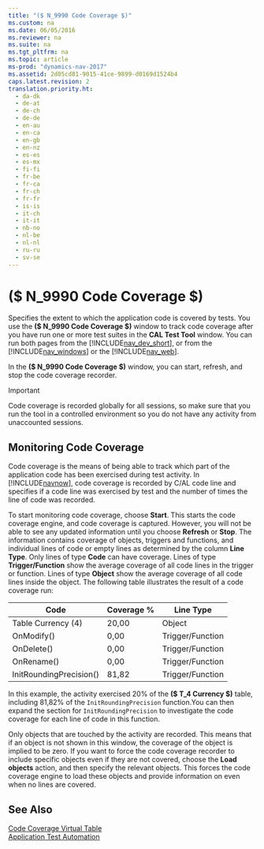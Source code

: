 ```yaml
---
title: "($ N_9990 Code Coverage $)"
ms.custom: na
ms.date: 06/05/2016
ms.reviewer: na
ms.suite: na
ms.tgt_pltfrm: na
ms.topic: article
ms-prod: "dynamics-nav-2017"
ms.assetid: 2d05cd81-9015-41ce-9899-d0169d1524b4
caps.latest.revision: 2
translation.priority.ht:
  - da-dk
  - de-at
  - de-ch
  - de-de
  - en-au
  - en-ca
  - en-gb
  - en-nz
  - es-es
  - es-mx
  - fi-fi
  - fr-be
  - fr-ca
  - fr-ch
  - fr-fr
  - is-is
  - it-ch
  - it-it
  - nb-no
  - nl-be
  - nl-nl
  - ru-ru
  - sv-se
---
```

# ($ N_9990 Code Coverage $)
Specifies the extent to which the application code is covered by tests. You use the **\($ N\_9990 Code Coverage $\)** window to track code coverage after you have run one or more test suites in the **CAL Test Tool** window. You can run both pages from the [!INCLUDE[nav_dev_short](../includes/nav_dev_short_md.md)], or from the [!INCLUDE[nav_windows](../includes/nav_windows_md.md)] or the [!INCLUDE[nav_web](../includes/nav_web_md.md)].  

 In the **\($ N\_9990 Code Coverage $\)** window, you can start, refresh, and stop the code coverage recorder.  

> [!IMPORTANT]  
>  Code coverage is recorded globally for all sessions, so make sure that you run the tool in a controlled environment so you do not have any activity from unaccounted sessions.  

## Monitoring Code Coverage  
 Code coverage is the means of being able to track which part of the application code has been exercised during test activity. In [!INCLUDE[navnow](../includes/navnow_md.md)], code coverage is recorded by C/AL code line and specifies if a code line was exercised by test and the number of times the line of code was recorded.  

 To start monitoring code coverage, choose **Start**. This starts the code coverage engine, and code coverage is captured. However, you will not be able to see any updated information until you choose **Refresh** or **Stop**. The information contains coverage of objects, triggers and functions, and individual lines of code or empty lines as determined by the column **Line Type**. Only lines of type **Code** can have coverage. Lines of type **Trigger/Function** show the average coverage of all code lines in the trigger or function. Lines of type **Object** show the average coverage of all code lines inside the object. The following table illustrates the result of a code coverage run:  

|Code|Coverage %|Line Type|  
|----------|----------------|---------------|  
|Table Currency \(4\)|20,00|Object|  
|OnModify\(\)|0,00|Trigger/Function|  
|OnDelete\(\)|0,00|Trigger/Function|  
|OnRename\(\)|0,00|Trigger/Function|  
|InitRoundingPrecision\(\)|81,82|Trigger/Function|  

 In this example, the activity exercised 20% of the **\($ T\_4 Currency $\)** table, including 81,82% of the `InitRoundingPrecision` function.You can then expand the section for `InitRoundingPrecision` to investigate the code coverage for each line of code in this function.  

 Only objects that are touched by the activity are recorded. This means that if an object is not shown in this window, the coverage of the object is implied to be zero. If you want to force the code coverage recorder to include specific objects even if they are not covered, choose the **Load objects** action, and then specify the relevant objects. This forces the code coverage engine to load these objects and provide information on even when no lines are covered.  

## See Also  
 [Code Coverage Virtual Table](../Code-Coverage-Virtual-Table.md)   
 [Application Test Automation](../Application-Test-Automation.md)
